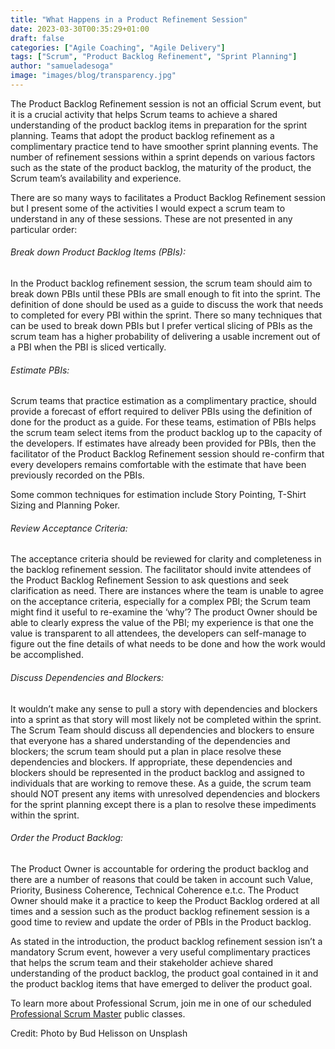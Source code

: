 ```yaml
---
title: "What Happens in a Product Refinement Session"
date: 2023-03-30T00:35:29+01:00
draft: false
categories: ["Agile Coaching", "Agile Delivery"]
tags: ["Scrum", "Product Backlog Refinement", "Sprint Planning"]
author: "samueladesoga"
image: "images/blog/transparency.jpg"
---
```


The Product Backlog Refinement session is not an official Scrum event, but it is a
crucial activity that helps Scrum teams to achieve a shared understanding of the
product backlog items in preparation for the sprint planning. Teams that adopt the product backlog refinement as a complimentary practice tend to have smoother sprint planning events. The number of refinement sessions within a sprint depends on various factors such as the state of the product backlog, the maturity of the product, the Scrum team’s availability and experience.

There are so many ways to facilitates a Product Backlog Refinement session but I present some of the activities I would expect a scrum team to understand in any of these sessions. These are not presented in any particular order:

###### Break down Product Backlog Items (PBIs): 
In the Product backlog refinement session, the scrum team should aim to break down PBIs until these PBIs are small enough to fit into the sprint. The definition of done should be used as a guide to discuss the work that needs to completed for every PBI within the sprint. There so many techniques that can be used to break down PBIs but I prefer vertical slicing of PBIs as the scrum team has a higher probability of delivering a usable increment out of a PBI when the PBI is sliced vertically.

###### Estimate PBIs: 
Scrum teams that practice estimation as a complimentary practice, should provide a forecast of effort required to deliver PBIs using the definition of done for the product as a guide. For these teams, estimation of PBIs helps the scrum team select items from the product backlog up to the capacity of the developers. If estimates have already been provided for PBIs, then the facilitator of the Product Backlog Refinement session should re-confirm that every developers remains comfortable with the estimate that have been previously recorded on the PBIs.

Some common techniques for estimation include Story Pointing, T-Shirt Sizing and Planning Poker.

###### Review Acceptance Criteria: 
The acceptance criteria should be reviewed for clarity and completeness in the backlog refinement session. The facilitator should invite attendees of the Product Backlog Refinement Session to ask questions and seek clarification as need. There are instances where the team is unable to agree on the acceptance criteria, especially for a complex PBI; the Scrum team might find it useful to re-examine the ‘why’? The product Owner should be able to clearly express the value of the PBI; my experience is that one the value is transparent to all attendees, the developers can self-manage to figure out the fine details of what needs to be done and how the work would be accomplished.

###### Discuss Dependencies and Blockers: 
It wouldn’t make any sense to pull a story with
dependencies and blockers into a sprint as that story will most likely not be completed within the sprint. The Scrum Team should discuss all dependencies and blockers to ensure that everyone has a shared understanding of the dependencies and blockers; the scrum team should put a plan in place resolve these dependencies and blockers. If appropriate, these dependencies and blockers should be represented in the product backlog and assigned to individuals that are working to remove these. As a guide, the scrum team should NOT present any items with unresolved dependencies and blockers for the sprint planning except there is a plan to resolve these impediments within the sprint.

###### Order the Product Backlog: 
The Product Owner is accountable for ordering the product backlog and there are a number of reasons that could be taken in account such Value, Priority, Business Coherence, Technical Coherence e.t.c. The Product Owner should make it a practice to keep the Product Backlog ordered at all times and a session such as the product backlog refinement session is a good time to review and update the order of PBIs in the Product backlog.

As stated in the introduction, the product backlog refinement session isn’t a mandatory Scrum event, however a very useful complimentary practices that helps the scrum team and their stakeholder achieve shared understanding of the product backlog, the product goal contained in it and the product backlog items that have emerged to deliver the product goal.


To learn more about Professional Scrum, join me in one of our scheduled [Professional Scrum Master](https://www.valuehut.co/services/training/professional-scrum-master) public classes.




Credit: Photo by Bud Helisson on Unsplash


